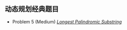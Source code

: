 ## 动态规划经典题目

* Problem 5 (Medium) [*Longest Palindromic Substring*](https://github.com/Peefy/PeefyLeetCode/blob/master/doc/1-100/5.LongestPalindromicSubstring/README.md) 
